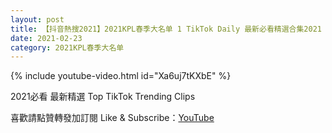 ```yaml
---
layout: post
title: 【抖音熱搜2021】2021KPL春季大名单 1 TikTok Daily 最新必看精選合集2021 02 23
date: 2021-02-23
category: 2021KPL春季大名单
---
```


{% include youtube-video.html id="Xa6uj7tKXbE" %}

2021必看 最新精選 Top TikTok Trending Clips

喜歡請點贊轉發加訂閱 Like & Subscribe：[YouTube](https://www.youtube.com/channel/UCAoR7VcanIPd04uEq_GIylA/videos)

